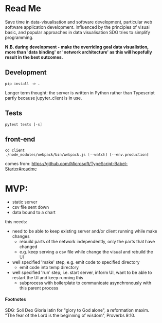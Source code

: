 # Read Me

Save time in data-visualisation and software development, particular web software application development.  Influenced by the principles of visual basic, and popular approaches in data visualisation SDG tries to simplify programming.

**N.B. during development - make the overriding goal data visualistion, more than 'data binding' or 'network architecture' as this will hopefully result in the best outcomes.**

## Development

`pip install -e .`

Longer term thought: the server is written in Python rather than Typescript partly because jupyter_client is in use.

## Tests

`pytest tests [-s]`

## front-end

```
cd client
./node_modules/webpack/bin/webpack.js [--watch] [--env.production]
```

comes from: <https://github.com/Microsoft/TypeScript-Babel-Starter#readme>

# MVP:

- static server
- csv file sent down
- data bound to a chart

this needs:
- need to be able to keep existing server and/or client running while make changes
  - rebuild parts of the network independently, only the parts that have changed
  - e.g. keep serving a csv file while change the visual and rebuild the UI
- well specified 'make' step, e.g. emit code to specified directory
  - emit code into temp directory
- well specified 'run' step, i.e. start server, inform UI, want to be able to restart the UI and keep running this
  - subprocess with boilerplate to communicate asynchronously with this parent process

#### Footnotes

SDG: Soli Deo Gloria latin for "glory to God alone", a reformation maxim.  "The fear of the Lord is the beginning of wisdom", Proverbs 9:10.